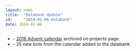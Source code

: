 ```yaml
---
layout: news
title:  "Databank Update"
id:     "2019-01-06-databank"
date: 2019-01-06
---
```

<ul><li> - <a href="/projects/advent2018/">2018 Advent calendar</a> archived on projects page.</li>
<li> - 25 new bots from the calendar added to the databank.</li></ul>